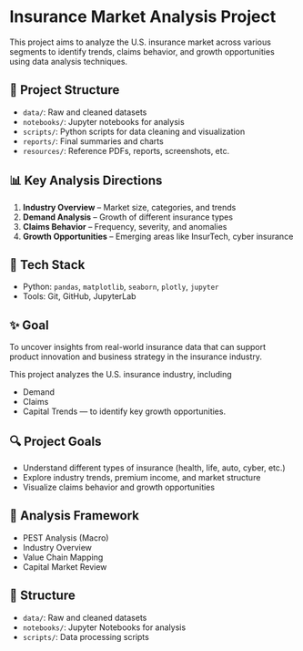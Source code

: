 # Insurance Market Analysis Project

This project aims to analyze the U.S. insurance market across various segments to identify trends, claims behavior, and growth opportunities using data analysis techniques.

## 🧠 Project Structure

- `data/`: Raw and cleaned datasets
- `notebooks/`: Jupyter notebooks for analysis
- `scripts/`: Python scripts for data cleaning and visualization
- `reports/`: Final summaries and charts
- `resources/`: Reference PDFs, reports, screenshots, etc.

## 📊 Key Analysis Directions

1. **Industry Overview** – Market size, categories, and trends
2. **Demand Analysis** – Growth of different insurance types
3. **Claims Behavior** – Frequency, severity, and anomalies
4. **Growth Opportunities** – Emerging areas like InsurTech, cyber insurance

## 🔧 Tech Stack

- Python: `pandas`, `matplotlib`, `seaborn`, `plotly`, `jupyter`
- Tools: Git, GitHub, JupyterLab

## ✨ Goal

To uncover insights from real-world insurance data that can support product innovation and business strategy in the insurance industry.

This project analyzes the U.S. insurance industry, including 
- Demand
- Claims
- Capital Trends — to identify key growth opportunities.

## 🔍 Project Goals
- Understand different types of insurance (health, life, auto, cyber, etc.)
- Explore industry trends, premium income, and market structure
- Visualize claims behavior and growth opportunities

## 🧠 Analysis Framework
- PEST Analysis (Macro)
- Industry Overview
- Value Chain Mapping
- Capital Market Review

## 📁 Structure
- `data/`: Raw and cleaned datasets
- `notebooks/`: Jupyter Notebooks for analysis
- `scripts/`: Data processing scripts
